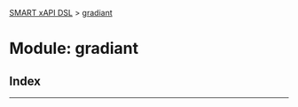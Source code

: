 [SMART xAPI DSL](../README.md) > [gradiant](../modules/gradiant.md)

# Module: gradiant

## Index

---

